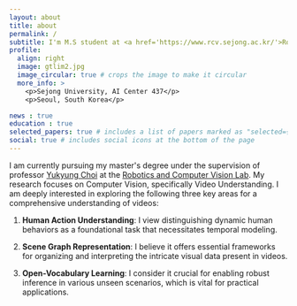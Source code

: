 ```yaml
---
layout: about
title: about
permalink: /
subtitle: I'm M.S student at <a href='https://www.rcv.sejong.ac.kr/'>Robotics and Computer Vision Lab</a>. at Sejong University</a>.
profile:
  align: right
  image: gtlim2.jpg
  image_circular: true # crops the image to make it circular
  more_info: >
    <p>Sejong University, AI Center 437</p>
    <p>Seoul, South Korea</p>

news : true
education : true
selected_papers: true # includes a list of papers marked as "selected={true}"
social: true # includes social icons at the bottom of the page
---
```


I am currently pursuing my master's degree under the supervision of professor [Yukyung Choi](https://scholar.google.com/citations?user=vMrPtrAAAAAJ&hl=en) at the [Robotics and Computer Vision Lab](https://www.rcv.sejong.ac.kr/home). My research focuses on Computer Vision, specifically Video Understanding. I am deeply interested in exploring the following three key areas for a comprehensive understanding of videos:

1. **Human Action Understanding**: I view distinguishing dynamic human behaviors as a foundational task that necessitates temporal modeling.
   
2. **Scene Graph Representation**: I believe it offers essential frameworks for organizing and interpreting the intricate visual data present in videos.

3. **Open-Vocabulary Learning**: I consider it crucial for enabling robust inference in various unseen scenarios, which is vital for practical applications.
